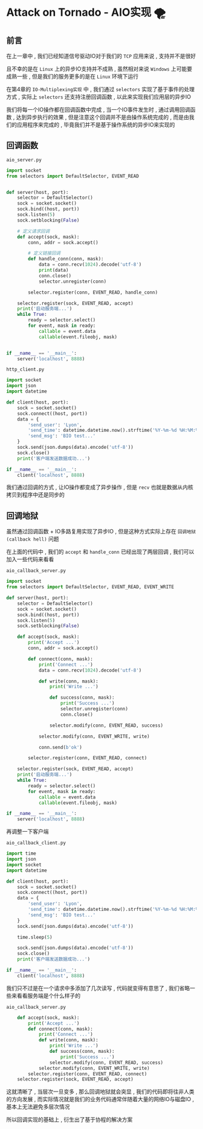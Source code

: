 # Attack on Tornado - AIO实现 🌪














<extoc></extoc>

## 前言

在上一章中 , 我们已经知道信号驱动IO对于我们的 `TCP` 应用来说 , 支持并不是很好

且不幸的是在 `Linux` 上的异步IO支持并不成熟 , 虽然相对来说 `Windows` 上可能要成熟一些 , 但是我们的服务更多的是在 `Linux` 环境下运行 

在第4章的 `IO-Multiplexing实现` 中 , 我们通过 `selectors` 实现了基于事件的处理方式 , 实际上 `selectors` 还支持注册回调函数 , 以此来实现我们应用层的异步IO

我们将每一个IO操作都在回调函数中完成 , 当一个IO事件发生时 , 通过调用回调函数 , 达到异步执行的效果 , 但是注意这个回调并不是由操作系统完成的 , 而是由我们的应用程序来完成的 , 毕竟我们并不是基于操作系统的异步IO来实现的

## 回调函数

`aio_server.py`

```python
import socket
from selectors import DefaultSelector, EVENT_READ


def server(host, port):
    selector = DefaultSelector()
    sock = socket.socket()
    sock.bind((host, port))
    sock.listen(5)
    sock.setblocking(False)

    # 定义请求回调
    def accept(sock, mask):
        conn, addr = sock.accept()

        # 定义链接回调
        def handle_conn(conn, mask):
            data = conn.recv(1024).decode('utf-8')
            print(data)
            conn.close()
            selector.unregister(conn)

        selector.register(conn, EVENT_READ, handle_conn)

    selector.register(sock, EVENT_READ, accept)
    print('启动服务端...')
    while True:
        ready = selector.select()
        for event, mask in ready:
            callable = event.data
            callable(event.fileobj, mask)


if __name__ == '__main__':
    server('localhost', 8888)
```

`http_client.py` 

```python
import socket
import json
import datetime

def client(host, port):
    sock = socket.socket()
    sock.connect((host, port))
    data = {
        'send_user': 'Lyon',
        'send_time': datetime.datetime.now().strftime('%Y-%m-%d %H:%M:%S'),
        'send_msg': 'BIO test...'
    }
    sock.send(json.dumps(data).encode('utf-8'))
    sock.close()
    print('客户端发送数据成功...')

if __name__ == '__main__':
    client('localhost', 8888)
```

我们通过回调的方式 , 让IO操作都变成了异步操作 , 但是 `recv` 也就是数据从内核拷贝到程序中还是同步的

## 回调地狱

虽然通过回调函数 + IO多路复用实现了异步IO , 但是这种方式实际上存在 `回调地狱(callback hell)` 问题

在上面的代码中 , 我们的 `accept` 和 `handle_conn` 已经出现了两层回调 , 我们可以加入一些代码来看看

`aio_callback_server.py`

```python
import socket
from selectors import DefaultSelector, EVENT_READ, EVENT_WRITE

def server(host, port):
    selector = DefaultSelector()
    sock = socket.socket()
    sock.bind((host, port))
    sock.listen(5)
    sock.setblocking(False)

    def accept(sock, mask):
        print('Accept ...')
        conn, addr = sock.accept()

        def connect(conn, mask):
            print('Connect ...')
            data = conn.recv(1024).decode('utf-8')

            def write(conn, mask):
                print('Write ...')

                def success(conn, mask):
                    print('Success ...')
                    selector.unregister(conn)
                    conn.close()

                selector.modify(conn, EVENT_READ, success)

            selector.modify(conn, EVENT_WRITE, write)

            conn.send(b'ok')

        selector.register(conn, EVENT_READ, connect)

    selector.register(sock, EVENT_READ, accept)
    print('启动服务端...')
    while True:
        ready = selector.select()
        for event, mask in ready:
            callable = event.data
            callable(event.fileobj, mask)

if __name__ == '__main__':
    server('localhost', 8888)
```

再调整一下客户端

`aio_callback_client.py`

```python
import time
import json
import socket
import datetime

def client(host, port):
    sock = socket.socket()
    sock.connect((host, port))
    data = {
        'send_user': 'Lyon',
        'send_time': datetime.datetime.now().strftime('%Y-%m-%d %H:%M:%S'),
        'send_msg': 'BIO test...'
    }
    sock.send(json.dumps(data).encode('utf-8'))

    time.sleep(5)

    sock.send(json.dumps(data).encode('utf-8'))
    sock.close()
    print('客户端发送数据成功...')

if __name__ == '__main__':
    client('localhost', 8888)
```

我们只不过是在一个请求中多添加了几次读写 , 代码就变得有意思了 , 我们省略一些来看看服务端是个什么样子的 

`aio_callback_server.py`

```python
    def accept(sock, mask):
        print('Accept ...')
        def connect(conn, mask):
            print('Connect ...')
            def write(conn, mask):
                print('Write ...')
                def success(conn, mask):
                    print('Success ...')
                selector.modify(conn, EVENT_READ, success)
            selector.modify(conn, EVENT_WRITE, write)
        selector.register(conn, EVENT_READ, connect)
    selector.register(sock, EVENT_READ, accept)
```

这就清晰了 , 当层次一旦变多 , 那么回调地狱就会突显 , 我们的代码即将往非人类的方向发展 , 而实际情况就是我们的业务代码通常伴随着大量的网络IO与磁盘IO , 基本上无法避免多层次情况

所以回调实现的基础上 , 衍生出了基于协程的解决方案